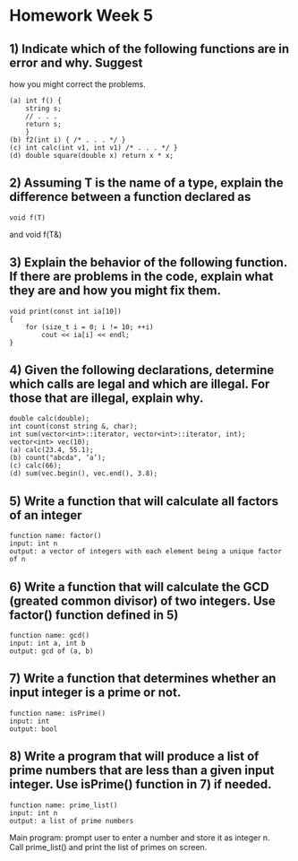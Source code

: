 # Homework Week 5

## 1) Indicate which of the following functions are in error and why. Suggest
how you might correct the problems.

    (a) int f() {
        string s;
        // . . .
        return s;
        }
    (b) f2(int i) { /* . . . */ }
    (c) int calc(int v1, int v1) /* . . . */ }
    (d) double square(double x) return x * x;

## 2) Assuming T is the name of a type, explain the difference between a function declared as 
    void f(T) 
and 
    void f(T&)


## 3) Explain the behavior of the following function. If there are problems in the code, explain what they are and how you might fix them.

    void print(const int ia[10])
    {
        for (size_t i = 0; i != 10; ++i)
            cout << ia[i] << endl;
    }

## 4) Given the following declarations, determine which calls are legal and which are illegal. For those that are illegal, explain why.

    double calc(double);
    int count(const string &, char);
    int sum(vector<int>::iterator, vector<int>::iterator, int);
    vector<int> vec(10);
    (a) calc(23.4, 55.1); 
    (b) count("abcda", ’a’);
    (c) calc(66);
    (d) sum(vec.begin(), vec.end(), 3.8);

## 5) Write a function that will calculate all factors of an integer

    function name: factor()
    input: int n
    output: a vector of integers with each element being a unique factor of n

## 6) Write a function that will calculate the GCD (greated common divisor) of two integers. Use factor() function defined in 5)

    function name: gcd()
    input: int a, int b
    output: gcd of (a, b)

## 7) Write a function that determines whether an input integer is a prime or not.

    function name: isPrime()
    input: int 
    output: bool

## 8) Write a program that will produce a list of prime numbers that are less than a given input integer. Use isPrime() function in 7) if needed.  


    function name: prime_list()
    input: int n
    output: a list of prime numbers

Main program: prompt user to enter a number and store it as integer n.  
Call prime_list() and print the list of primes on screen.
